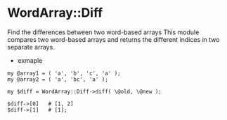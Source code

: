 WordArray::Diff
==============

Find the differences between two word-based arrays
This module compares two word-based arrays and returns the different indices in two separate arrays.


* exmaple
```
my @array1 = ( 'a', 'b', 'c', 'a' );
my @array2 = ( 'a', 'bc', 'a' );

my $diff = WordArray::Diff->diff( \@old, \@new );

$diff->[0]   # [1, 2]
$diff->[1]   # [1];
```
